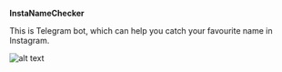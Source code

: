 **InstaNameChecker**

This is Telegram bot, which can help you catch your favourite name in Instagram.

![alt text](https://i.imgur.com/LjPLtocl.jpg)
